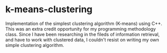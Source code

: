 k-means-clustering
==================

Implementation of the simplest clustering algorithm (K-means) using C++. This was an extra credit opportunity for my programming methodology class. 
Since I have been researching in the fileds of information retrieval, and have to work with clustered data, I couldn't resist on
writing my own simple clustering algorithm.
